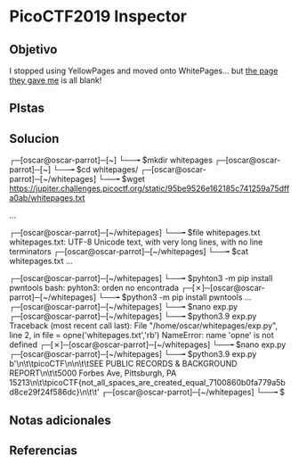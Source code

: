 # PicoCTF2019 Inspector
## Objetivo
I stopped using YellowPages and moved onto WhitePages... but [the page they gave me](https://jupiter.challenges.picoctf.org/static/95be9526e162185c741259a75dffa0ab/whitepages.txt) is all blank!
## PIstas

## Solucion
┌─[oscar@oscar-parrot]─[~]
└──╼ $mkdir whitepages
┌─[oscar@oscar-parrot]─[~]
└──╼ $cd whitepages/
┌─[oscar@oscar-parrot]─[~/whitepages]
└──╼ $wget https://jupiter.challenges.picoctf.org/static/95be9526e162185c741259a75dffa0ab/whitepages.txt 

...

┌─[oscar@oscar-parrot]─[~/whitepages]
└──╼ $file whitepages.txt 
whitepages.txt: UTF-8 Unicode text, with very long lines, with no line terminators
┌─[oscar@oscar-parrot]─[~/whitepages]
└──╼ $cat whitepages.txt 
...

┌─[oscar@oscar-parrot]─[~/whitepages]
└──╼ $pyhton3 -m pip install pwntools
bash: pyhton3: orden no encontrada
┌─[✗]─[oscar@oscar-parrot]─[~/whitepages]
└──╼ $python3 -m pip install pwntools
...
┌─[oscar@oscar-parrot]─[~/whitepages]
└──╼ $nano exp.py
┌─[oscar@oscar-parrot]─[~/whitepages]
└──╼ $python3.9 exp.py 
Traceback (most recent call last):
  File "/home/oscar/whitepages/exp.py", line 2, in <module>
    file = opne('whitepages.txt','rb')
NameError: name 'opne' is not defined
┌─[✗]─[oscar@oscar-parrot]─[~/whitepages]
└──╼ $nano exp.py 
┌─[oscar@oscar-parrot]─[~/whitepages]
└──╼ $python3.9 exp.py 
b'\n\t\tpicoCTF\n\n\t\tSEE PUBLIC RECORDS & BACKGROUND REPORT\n\t\t5000 Forbes Ave, Pittsburgh, PA 15213\n\t\tpicoCTF{not_all_spaces_are_created_equal_7100860b0fa779a5bd8ce29f24f586dc}\n\t\t'
┌─[oscar@oscar-parrot]─[~/whitepages]
└──╼ $

## Notas adicionales
## Referencias